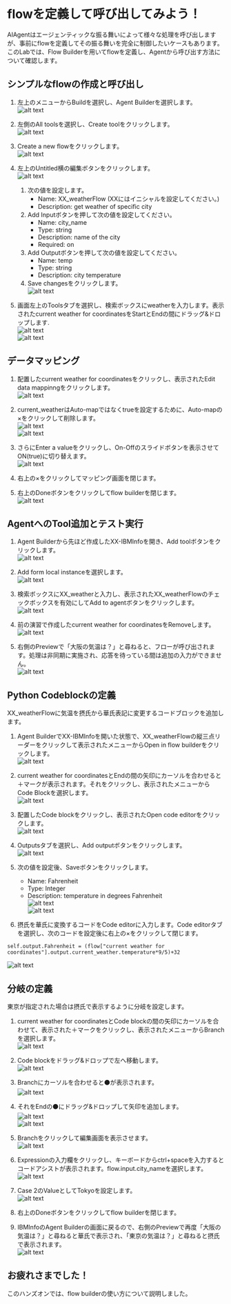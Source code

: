 # flowを定義して呼び出してみよう！

AIAgentはエージェンティックな振る舞いによって様々な処理を呼び出しますが、事前にflowを定義してその振る舞いを完全に制御したいケースもあります。
このLabでは、Flow Builderを用いてflowを定義し、Agentから呼び出す方法について確認します。

## シンプルなflowの作成と呼び出し
1. 左上のメニューからBuildを選択し、Agent Builderを選択します。  
![alt text](flow_images/flow_image0010.png)


2. 左側のAll toolsを選択し、Create toolをクリックします。  
![alt text](flow_images/flow_image0020.png)


3. Create a new flowをクリックします。  
![alt text](flow_images/flow_image0030.png)


4. 左上のUntitled横の編集ボタンをクリックします。  
![alt text](flow_images/flow_image0040.png)

    1. 次の値を設定します。
        - Name: XX_weatherFlow (XXにはイニシャルを設定してください。)
        - Description: get weather of specific city
    2. Add Inputボタンを押して次の値を設定してください。
        - Name: city_name
        - Type: string	
        - Description: name of the city
        - Required: on
    3. Add Outputボタンを押して次の値を設定してください。
        - Name: temp
        - Type: string	
        - Description: city temperature
    4. Save changesをクリックします。  
    ![alt text](flow_images/flow_image0050.png)


5. 画面左上のToolsタブを選択し、検索ボックスにweatherを入力します。表示されたcurrent weather for coordinatesをStartとEndの間にドラッグ&ドロップします.  
![alt text](flow_images/flow_image0060.png)  
![alt text](flow_images/flow_image0070.png)


## データマッピング
1. 配置したcurrent weather for coordinatesをクリックし、表示されたEdit data mappinngをクリックします。  
![alt text](flow_images/flow_image0080.png)

2. current_weatherはAuto-mapではなくtrueを設定するために、Auto-mapの×をクリックして削除します。  
![alt text](flow_images/flow_image0090.png)  
![alt text](flow_images/flow_image0100.png)  

3. さらにEnter a valueをクリックし、On-Offのスライドボタンを表示させてON(true)に切り替えます。  
![alt text](flow_images/flow_image0110.png)  

4. 右上の×をクリックしてマッピング画面を閉じます。

5. 右上のDoneボタンをクリックしてflow builderを閉じます。  
![alt text](flow_images/flow_image0120.png)  

## AgentへのTool追加とテスト実行
1. Agent Builderから先ほど作成したXX-IBMInfoを開き、Add toolボタンをクリックします。  
![alt text](flow_images/flow_image0130.png)

2. Add form local instanceを選択します。  
![alt text](flow_images/flow_image0140.png)  

3. 検索ボックスにXX_weatherと入力し、表示されたXX_weatherFlowのチェックボックスを有効にしてAdd to agentボタンをクリックします。  
![alt text](flow_images/flow_image0150.png)  

4. 前の演習で作成したcurrent weather for coordinatesをRemoveします。  
![alt text](flow_images/flow_image0160.png)  

5. 右側のPreviewで「大阪の気温は？」と尋ねると、フローが呼び出されます。処理は非同期に実施され、応答を待っている間は追加の入力ができません。  
![alt text](flow_images/flow_image0170.png)  


## Python Codeblockの定義
XX_weatherFlowに気温を摂氏から華氏表記に変更するコードブロックを追加します。  

1. Agent BuilderでXX-IBMInfoを開いた状態で、XX_weatherFlowの縦三点リーダーをクリックして表示されたメニューからOpen in flow builderをクリックします。  
![alt text](flow_images/flow_image0180.png)

2. current weather for coordinatesとEndの間の矢印にカーソルを合わせると＋マークが表示されます。それをクリックし、表示されたメニューからCode Blockを選択します。  
![alt text](flow_images/flow_image0190.png)  

3. 配置したCode blockをクリックし、表示されたOpen code editorをクリックします。  
![alt text](flow_images/flow_image0200.png)  

4. Outputsタブを選択し、Add outputボタンをクリックします。  
![alt text](flow_images/flow_image0211.png)  

5. 次の値を設定後、Saveボタンをクリックします。  
    - Name: Fahrenheit  
    - Type: Integer  
    - Description: temperature in degrees Fahrenheit  
![alt text](flow_images/flow_image0221.png)  
![alt text](flow_images/flow_image0222.png)  

6. 摂氏を華氏に変換するコードをCode editorに入力します。Code editorタブを選択し、次のコードを設定後に右上の×をクリックして閉じます。    
```
self.output.Fahrenheit = (flow["current weather for coordinates"].output.current_weather.temperature*9/5)+32
```  
![alt text](flow_images/flow_image0232.png)   



## 分岐の定義
東京が指定された場合は摂氏で表示するように分岐を設定します。

1. current weather for coordinatesとCode blockの間の矢印にカーソルを合わせて、表示された＋マークをクリックし、表示されたメニューからBranchを選択します。  
![alt text](flow_images/flow_image0250.png)

2. Code blockをドラッグ&ドロップで左へ移動します。  
![alt text](flow_images/flow_image0260.png)  

3. Branchにカーソルを合わせると⚫️が表示されます。  
![alt text](flow_images/flow_image0270.png)  

4. それをEndの⚫️にドラッグ&ドロップして矢印を追加します。  
![alt text](flow_images/flow_image0280.png)  
![alt text](flow_images/flow_image0290.png)  

5. Branchをクリックして編集画面を表示させます。  
![alt text](flow_images/flow_image0300.png)  

6. Expressionの入力欄をクリックし、キーボードからctrl+spaceを入力するとコードアシストが表示されます。flow.input.city_nameを選択します。  
![alt text](flow_images/flow_image0310.png)

7. Case 2のValueとしてTokyoを設定します。  
![alt text](flow_images/flow_image0320.png)

8. 右上のDoneボタンをクリックしてflow builderを閉じます。

9. IBMInfoのAgent Builderの画面に戻るので、右側のPreviewで再度「大阪の気温は？」と尋ねると華氏で表示され、「東京の気温は？」と尋ねると摂氏で表示されます。  
![alt text](flow_images/flow_image0330.png)

## お疲れさまでした！
このハンズオンでは、flow builderの使い方について説明しました。